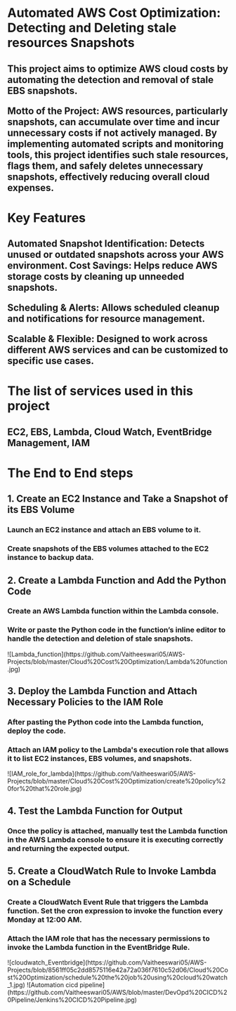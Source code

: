 <h1>Automated AWS Cost Optimization: Detecting and Deleting stale resources Snapshots</h1>
<h2>This project aims to optimize AWS cloud costs by automating the detection and removal of stale EBS snapshots. 
  
Motto of the Project:
AWS resources, particularly snapshots, can accumulate over time and incur unnecessary costs if not actively managed. By implementing automated scripts and monitoring tools, this project identifies such stale resources, flags them, and safely deletes unnecessary snapshots, effectively reducing overall cloud expenses.</h2>

<h1>Key Features</h1>

<h2>Automated Snapshot Identification: Detects unused or outdated snapshots across your AWS environment.
Cost Savings: Helps reduce AWS storage costs by cleaning up unneeded snapshots.

Scheduling & Alerts: Allows scheduled cleanup and notifications for resource management.

Scalable & Flexible: Designed to work across different AWS services and can be customized to specific use cases.</h2>

<h1>The list of services used in this project</h1>
<h2>EC2, EBS, Lambda, Cloud Watch, EventBridge Management, IAM </h2> 

<h1>The End to End steps</h1>
<h2>1. Create an EC2 Instance and Take a Snapshot of its EBS Volume</h2>
        <h3>Launch an EC2 instance and attach an EBS volume to it.</h3>
        <h3>Create snapshots of the EBS volumes attached to the EC2 instance to backup data.</h3>

<h2>2. Create a Lambda Function and Add the Python Code</h2>
        <h3>Create an AWS Lambda function within the Lambda console.</h3>
        <h3>Write or paste the Python code in the function’s inline editor to handle the detection and deletion of stale snapshots.</h3>
        ![Lambda_function](https://github.com/Vaitheeswari05/AWS-Projects/blob/master/Cloud%20Cost%20Optimization/Lambda%20function.jpg)

<h2>3. Deploy the Lambda Function and Attach Necessary Policies to the IAM Role</h2>
        <h3>After pasting the Python code into the Lambda function, deploy the code.</h3>
        <h3>Attach an IAM policy to the Lambda's execution role that allows it to list EC2 instances, EBS volumes, and snapshots.</h3>
        ![IAM_role_for_lambda](https://github.com/Vaitheeswari05/AWS-Projects/blob/master/Cloud%20Cost%20Optimization/create%20policy%20for%20that%20role.jpg)

<h2>4. Test the Lambda Function for Output
        <h3>Once the policy is attached, manually test the Lambda function in the AWS Lambda console to ensure it is executing correctly and returning the expected output.</h3>
</h2>
<h2>5. Create a CloudWatch Rule to Invoke Lambda on a Schedule</h2>
        <h3>Create a CloudWatch Event Rule that triggers the Lambda function. Set the cron expression to invoke the function every Monday at 12:00 AM.</h3>
        <h3>Attach the IAM role that has the necessary permissions to invoke the Lambda function in the EventBridge Rule.</h3>
![cloudwatch_Eventbridge](https://github.com/Vaitheeswari05/AWS-Projects/blob/8561ff05c2dd8575116e42a72a036f7610c52d06/Cloud%20Cost%20Optimization/schedule%20the%20job%20using%20cloud%20watch_1.jpg)
![Automation cicd pipeline](https://github.com/Vaitheeswari05/AWS/blob/master/DevOpd%20CICD%20Pipeline/Jenkins%20CICD%20Pipeline.jpg)

